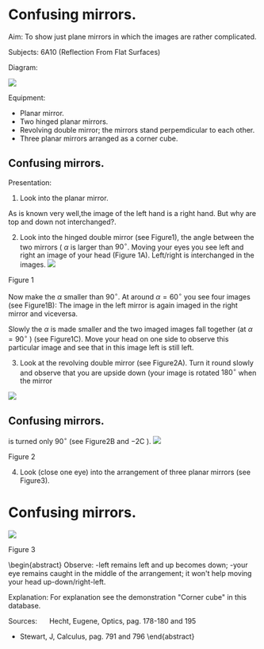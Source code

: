 # Confusing mirrors. 

Aim: To show just plane mirrors in which the images are rather complicated.

Subjects: 6A10 (Reflection From Flat Surfaces)

Diagram:

![](https://cdn.mathpix.com/cropped/2024_06_24_d1d2a8787a55a78f974eg-1.jpg?height=607&width=1282&top_left_y=388&top_left_x=511)

Equipment:

- Planar mirror.
- Two hinged planar mirrors.
- Revolving double mirror; the mirrors stand perpemdicular to each other.
- Three planar mirrors arranged as a corner cube.


## Confusing mirrors.

Presentation:

1. Look into the planar mirror.

As is known very well,the image of the left hand is a right hand. But why are top and down not interchanged?.

2. Look into the hinged double mirror (see Figure1), the angle between the two mirrors ( $\alpha$ is larger than $90^{\circ}$. Moving your eyes you see left and right an image of your head (Figure 1A). Left/right is interchanged in the images.
![](https://cdn.mathpix.com/cropped/2024_06_24_d1d2a8787a55a78f974eg-2.jpg?height=1244&width=526&top_left_y=619&top_left_x=926)

Figure 1

Now make the $\alpha$ smaller than $90^{\circ}$. At around $\alpha=60^{\circ}$ you see four images (see Figure1B): The image in the left mirror is again imaged in the right mirror and viceversa.

Slowly the $\alpha$ is made smaller and the two imaged images fall together (at $\alpha=90^{\circ}$ ) (see Figure1C). Move your head on one side to observe this particular image and see that in this image left is still left.

3. Look at the revolving double mirror (see Figure2A). Turn it round slowly and observe that you are upside down (your image is rotated $180^{\circ}$ when the mirror

![](https://cdn.mathpix.com/cropped/2024_06_24_d1d2a8787a55a78f974eg-2.jpg?height=249&width=558&top_left_y=2358&top_left_x=1431)

## Confusing mirrors.

is turned only $90^{\circ}$ (see Figure2B and $-2 \mathrm{C}$ ).
![](https://cdn.mathpix.com/cropped/2024_06_24_d1d2a8787a55a78f974eg-3.jpg?height=1268&width=396&top_left_y=378&top_left_x=992)

Figure 2

4. Look (close one eye) into the arrangement of three planar mirrors (see Figure3).

# Confusing mirrors. 

![](https://cdn.mathpix.com/cropped/2024_06_24_d1d2a8787a55a78f974eg-4.jpg?height=1168&width=372&top_left_y=283&top_left_x=974)

Figure 3

\begin{abstract}
Observe:
-left remains left and up becomes down; -your eye remains caught in the middle of the arrangement; it won't help moving your head up-down/right-left.

Explanation: For explanation see the demonstration "Corner cube" in this database.

Sources: $\quad$ Hecht, Eugene, Optics, pag. 178-180 and 195

- Stewart, J, Calculus, pag. 791 and 796
\end{abstract}


